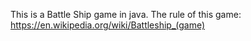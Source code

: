 This is a Battle Ship game in java.
The rule of this game: https://en.wikipedia.org/wiki/Battleship_(game)
